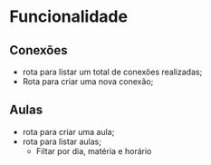 # Funcionalidade

## Conexões

- rota para listar um total de conexões realizadas;
- Rota para criar uma nova conexão;

## Aulas
- rota para criar uma aula;
- rota para listar aulas; 
    - Filtar por dia, matéria e horário